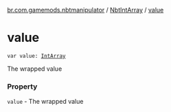 [br.com.gamemods.nbtmanipulator](../index.md) / [NbtIntArray](index.md) / [value](./value.md)

# value

`var value: `[`IntArray`](https://kotlinlang.org/api/latest/jvm/stdlib/kotlin/-int-array/index.html)

The wrapped value

### Property

`value` - The wrapped value